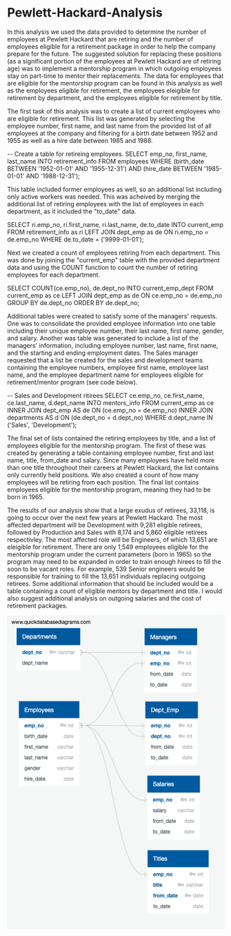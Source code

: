 # Pewlett-Hackard-Analysis

  In this analysis we used the data provided to determine the number of employees at Pewlett Hackard that are retiring and the number of employees eligible for a retirement package in order to help the company prepare for the future. The suggested solution for replacing these positions (as a significant portion of the employees at Pewlett Hackard are of retiring age) was to implement a mentorship program in which outgoing employees stay on part-time to mentor their replacements. The data for employees that are eligible for the mentorship program can be found in this analysis as well as the employees eligible for retirement, the employees eleigible for retirement by department, and the employees eligible for retirement by title.
  
  
  The first task of this analysis was to create a list of current employees who are eligible for retirement. This list was generated by selecting the employee number, first name, and last name from the provided list of all employees at the company and filtering for a birth date between 1952 and 1955 as well as a hire date between 1985 and 1988.

-- Create a table for retireing employees.
SELECT emp_no, first_name, last_name
INTO retirement_info
FROM employees
WHERE (birth_date BETWEEN '1952-01-01' AND '1955-12-31')
AND (hire_date BETWEEN '1985-01-01' AND '1988-12-31');  

This table included former employees as well, so an additional list including only active workers was needed. This was acheived by merging the additional list of retiring employees with the list of employees in each department, as it included the "to_date" data.  

SELECT ri.emp_no,
	ri.first_name,
	ri.last_name,
de.to_date
INTO current_emp
FROM retirement_info as ri
LEFT JOIN dept_emp as de
ON ri.emp_no = de.emp_no
WHERE de.to_date = ('9999-01-01');

Next we created a count of employees retiring from each department. This was done by joining the "current_emp" table with the provided department data and using the COUNT function to count the number of retiring employees for each department.

SELECT COUNT(ce.emp_no), 
	de.dept_no
INTO current_emp_dept
FROM current_emp as ce
LEFT JOIN dept_emp as de
ON ce.emp_no = de.emp_no
GROUP BY de.dept_no
ORDER BY de.dept_no;

Additional tables were created to satisfy some of the managers' requests. One was to consolidate the provided employee information into one table including their unique employee number, their last name, first name, gender, and salary. Another was table was generated to include a list of the managers' information, including employee number, last name, first name, and the starting and ending employment dates. The Sales manager requested that a list be created for the sales and development teams containing the employee numbers, employee first name, employee last name, and the employee department name for employees eligible for retirement/mentor program (see code below).

-- Sales and Development ritirees
SELECT ce.emp_no,
	ce.first_name,
	ce.last_name,
	d.dept_name	
INTO mentors_info
FROM current_emp as ce
INNER JOIN dept_emp AS de
ON (ce.emp_no = de.emp_no)
INNER JOIN departments AS d
ON (de.dept_no = d.dept_no)
WHERE d.dept_name IN ('Sales', 'Development');

The final set of lists contained the retiring employees by title, and a list of employees eligible for the mentorship program. The first of these was created by generating a table containing employee number, first and last name, title, from_date and salary. Since many employees have held more than one title throughout their careers at Pewlett Hackard, the list contains only currently held positions. We also created a count of how many employees will be retiring from each position. The final list contains employees eligible for the mentorship program, meaning they had to be born in 1965.

  The results of our analysis show that a large exudus of retirees, 33,118, is going to occur over the next few years at Pewlett Hackard. The most affected department will be Development with 9,281 eligible retirees, followed by Production and Sales with 8,174 and 5,860 eligible retirees respectivley. The most affected role will be Engineers, of which 13,651 are eleigible for retirement. There are only 1,549 employees eligible for the mentorship program under the current parameters (born in 1965) so the program may need to be expanded in order to train enough hirees to fill the soon to be vacant roles. For example, 539 Senior engineers would be responsible for training to fill the 13,651 individuals replacing outgoing retirees. Some additional information that should be included would be a table containing a count of eligible mentors by department and title. I would also suggest additional analysis on outgoing salaries and the cost of retirement packages.

![](EmployeeDB.png)
